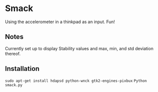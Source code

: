 # Smack
Using the accelerometer in a thinkpad as an input. Fun!

## Notes
Currently set up to display Stability values and max, min, and std deviation thereof.
## Installation
`sudo apt-get install hdapsd python-wnck gtk2-engines-pixbux`
`Python smack.py`
